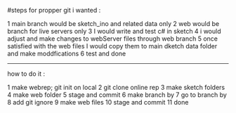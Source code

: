 #steps for propper git i wanted :

1 main branch would be sketch_ino and related data only
2 web would be branch for live servers only
3 I would write and test c# in sketch
4 i would adjust and make changes to webServer files through web branch
5 once satisfied with the web files I would copy them to main dketch data folder and make moddfications
6 test and done


______________________________________________________________

how to do it :

1 make webrep; git init on local
2 git clone online rep 
3 make sketch folders 
4 make web folder
5 stage and commit
6 make branch by <git branch name>
7 go to branch by <git switch branchName>
8 add git ignore 
9 make web files
10 stage and commit
11 done


